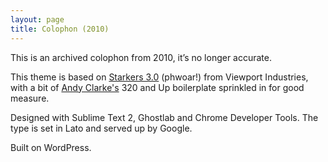 ```yaml
---
layout: page
title: Colophon (2010)
---
```

<p class="lede">This is an archived colophon from 2010, it’s no longer accurate.</p>

This theme is based on [Starkers 3.0](http://www.elliotjaystocks.com/blog/starkers-3/) (phwoar!) from Viewport Industries, with a bit of [Andy Clarke's](https://stuffandnonsense.co.uk) 320 and Up boilerplate sprinkled in for good measure.

Designed with Sublime Text 2, Ghostlab and Chrome Developer Tools. The type is set in Lato and served up by Google.

Built on WordPress.

 [1]: http://viewportindustries.com/ "Viewport Industries"
 [2]: http://stuffandnonsense.co.uk/projects/320andup/ "320 and Up – The ‘tiny screen first’ responsive boilerplate"

